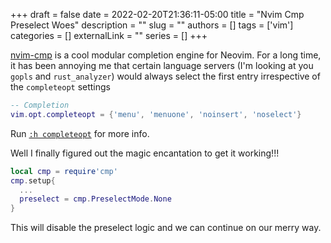 +++
draft = false
date = 2022-02-20T21:36:11-05:00
title = "Nvim Cmp Preselect Woes"
description = ""
slug = ""
authors = []
tags = ['vim']
categories = []
externalLink = ""
series = []
+++

[nvim-cmp](https://github.com/hrsh7th/nvim-cmp) is a cool modular completion
engine for Neovim. For a long time, it has been annoying me that
certain language servers (I'm looking at you `gopls` and `rust_analyzer`)
would always select the first entry irrespective of the `completeopt` settings
```lua
-- Completion
vim.opt.completeopt = {'menu', 'menuone', 'noinsert', 'noselect'}
```

Run [`:h completeopt`](http://vimdoc.sourceforge.net/htmldoc/options.html#'completeopt')
for more info.

Well I finally figured out the magic encantation to get it working!!!

```lua
local cmp = require'cmp'
cmp.setup{
  ...
  preselect = cmp.PreselectMode.None
}
```

This will disable the preselect logic and we can continue on our merry way.
